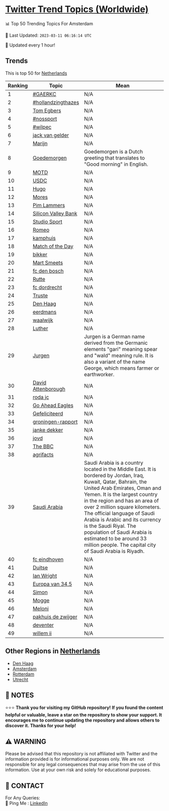 [Twitter Trend Topics (Worldwide)](https://github.com/ErcinDedeoglu/Twitter-Trend-Topics)
==========


📊 Top 50 Trending Topics For Amsterdam

📆 Last Updated: `2023-03-11 06:16:14 UTC`

🔧 Updated every 1 hour!


## Trends

This is top 50 for [Netherlands](</Netherlands>)

| Ranking | Topic | Mean |
| ------- | ------------ | ------------ |
| 1 | [#GAERKC](http://twitter.com/search?q=%23GAERKC) | N/A |
| 2 | [#hollandzingthazes](http://twitter.com/search?q=%23hollandzingthazes) | N/A |
| 3 | [Tom Egbers](http://twitter.com/search?q=Tom+Egbers) | N/A |
| 4 | [#nossport](http://twitter.com/search?q=%23nossport) | N/A |
| 5 | [#wilpec](http://twitter.com/search?q=%23wilpec) | N/A |
| 6 | [jack van gelder](http://twitter.com/search?q=jack+van+gelder) | N/A |
| 7 | [Marijn](http://twitter.com/search?q=Marijn) | N/A |
| 8 | [Goedemorgen](http://twitter.com/search?q=Goedemorgen) | Goedemorgen is a Dutch greeting that translates to "Good morning" in English. |
| 9 | [MOTD](http://twitter.com/search?q=MOTD) | N/A |
| 10 | [USDC](http://twitter.com/search?q=USDC) | N/A |
| 11 | [Hugo](http://twitter.com/search?q=Hugo) | N/A |
| 12 | [Mores](http://twitter.com/search?q=Mores) | N/A |
| 13 | [Pim Lammers](http://twitter.com/search?q=Pim+Lammers) | N/A |
| 14 | [Silicon Valley Bank](http://twitter.com/search?q=Silicon+Valley+Bank) | N/A |
| 15 | [Studio Sport](http://twitter.com/search?q=Studio+Sport) | N/A |
| 16 | [Romeo](http://twitter.com/search?q=Romeo) | N/A |
| 17 | [kamphuis](http://twitter.com/search?q=kamphuis) | N/A |
| 18 | [Match of the Day](http://twitter.com/search?q=Match+of+the+Day) | N/A |
| 19 | [bikker](http://twitter.com/search?q=bikker) | N/A |
| 20 | [Mart Smeets](http://twitter.com/search?q=Mart+Smeets) | N/A |
| 21 | [fc den bosch](http://twitter.com/search?q=fc+den+bosch) | N/A |
| 22 | [Rutte](http://twitter.com/search?q=Rutte) | N/A |
| 23 | [fc dordrecht](http://twitter.com/search?q=fc+dordrecht) | N/A |
| 24 | [Truste](http://twitter.com/search?q=Truste) | N/A |
| 25 | [Den Haag](http://twitter.com/search?q=Den+Haag) | N/A |
| 26 | [eerdmans](http://twitter.com/search?q=eerdmans) | N/A |
| 27 | [waalwijk](http://twitter.com/search?q=waalwijk) | N/A |
| 28 | [Luther](http://twitter.com/search?q=Luther) | N/A |
| 29 | [Jurgen](http://twitter.com/search?q=Jurgen) | Jurgen is a German name derived from the Germanic elements "gari" meaning spear and "wald" meaning rule. It is also a variant of the name George, which means farmer or earthworker. |
| 30 | [David Attenborough](http://twitter.com/search?q=David+Attenborough) | N/A |
| 31 | [roda jc](http://twitter.com/search?q=roda+jc) | N/A |
| 32 | [Go Ahead Eagles](http://twitter.com/search?q=Go+Ahead+Eagles) | N/A |
| 33 | [Gefeliciteerd](http://twitter.com/search?q=Gefeliciteerd) | N/A |
| 34 | [groningen-rapport](http://twitter.com/search?q=groningen-rapport) | N/A |
| 35 | [janke dekker](http://twitter.com/search?q=janke+dekker) | N/A |
| 36 | [jovd](http://twitter.com/search?q=jovd) | N/A |
| 37 | [The BBC](http://twitter.com/search?q=The+BBC) | N/A |
| 38 | [agrifacts](http://twitter.com/search?q=agrifacts) | N/A |
| 39 | [Saudi Arabia](http://twitter.com/search?q=Saudi+Arabia) | Saudi Arabia is a country located in the Middle East. It is bordered by Jordan, Iraq, Kuwait, Qatar, Bahrain, the United Arab Emirates, Oman and Yemen. It is the largest country in the region and has an area of over 2 million square kilometers. The official language of Saudi Arabia is Arabic and its currency is the Saudi Riyal. The population of Saudi Arabia is estimated to be around 33 million people. The capital city of Saudi Arabia is Riyadh. |
| 40 | [fc eindhoven](http://twitter.com/search?q=fc+eindhoven) | N/A |
| 41 | [Duitse](http://twitter.com/search?q=Duitse) | N/A |
| 42 | [Ian Wright](http://twitter.com/search?q=Ian+Wright) | N/A |
| 43 | [Europa van 34,5](http://twitter.com/search?q=Europa+van+34%2c5) | N/A |
| 44 | [Simon](http://twitter.com/search?q=Simon) | N/A |
| 45 | [Mogge](http://twitter.com/search?q=Mogge) | N/A |
| 46 | [Meloni](http://twitter.com/search?q=Meloni) | N/A |
| 47 | [pakhuis de zwijger](http://twitter.com/search?q=pakhuis+de+zwijger) | N/A |
| 48 | [deventer](http://twitter.com/search?q=deventer) | N/A |
| 49 | [willem ii](http://twitter.com/search?q=willem+ii) | N/A |



## Other Regions in [Netherlands](</Netherlands>)

* [Den Haag](</Netherlands/Den Haag.md>)
* [Amsterdam](</Netherlands/Amsterdam.md>)
* [Rotterdam](</Netherlands/Rotterdam.md>)
* [Utrecht](</Netherlands/Utrecht.md>)



## 📝 NOTES

⭐⭐⭐ **Thank you for visiting my GitHub repository! If you found the content helpful or valuable, leave a star on the repository to show your support. It encourages me to continue updating the repository and allows others to discover it. Thanks for your help!**


## ⚠️ WARNING

Please be advised that this repository is not affiliated with Twitter and the information provided is for informational purposes only. We are not responsible for any legal consequences that may arise from the use of this information. Use at your own risk and solely for educational purposes.


## 📨 CONTACT

 For Any Queries:  
            🏓 Ping Me : [LinkedIn](https://www.linkedin.com/in/ercindedeoglu/)
